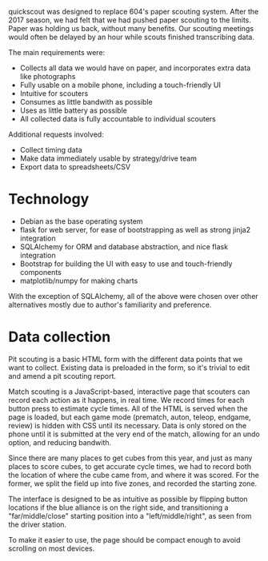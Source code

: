 quickscout was designed to replace 604's paper scouting system. After the 2017
season, we had felt that we had pushed paper scouting to the limits. Paper
was holding us back, without many benefits. Our scouting meetings would often
be delayed by an hour while scouts finished transcribing data.

The main requirements were:
* Collects all data we would have on paper, and incorporates extra data
  like photographs
* Fully usable on a mobile phone, including a touch-friendly UI
* Intuitive for scouters
* Consumes as little bandwith as possible
* Uses as little battery as possible
* All collected data is fully accountable to individual scouters

Additional requests involved:

* Collect timing data
* Make data immediately usable by strategy/drive team
* Export data to spreadsheets/CSV

Technology
==========

* Debian as the base operating system
* flask for web server, for ease of bootstrapping as well as strong jinja2
  integration
* SQLAlchemy for ORM and database abstraction, and nice flask integration
* Bootstrap for building the UI with easy to use and touch-friendly
  components
* matplotlib/numpy for making charts

With the exception of SQLAlchemy, all of the above were chosen over other
alternatives mostly due to author's familiarity and preference.


Data collection
===============
Pit scouting is a basic HTML form with the different data points that we want
to collect. Existing data is preloaded in the form, so it's trivial to edit
and amend a pit scouting report.

Match scouting is a JavaScript-based, interactive page that scouters can
record each action as it happens, in real time. We record times for each
button press to estimate cycle times. All of the HTML is served when the page
is loaded, but each game mode (prematch, auton, teleop, endgame, review) is
hidden with CSS until its necessary. Data is only stored on the phone until it
is submitted at the very end of the match, allowing for an undo option, and
reducing bandwith.

Since there are many places to get cubes from this year, and just as many
places to score cubes, to get accurate cycle times, we had to record both
the location of where the cube came from, and where it was scored. For the
former, we split the field up into five zones, and recorded the starting zone.

The interface is designed to be as intuitive as possible by flipping button
locations if the blue alliance is on the right side, and transitioning a
"far/middle/close" starting position into a "left/middle/right", as seen from
the driver station.

To make it easier to use, the page should be compact enough to avoid scrolling
on most devices.
